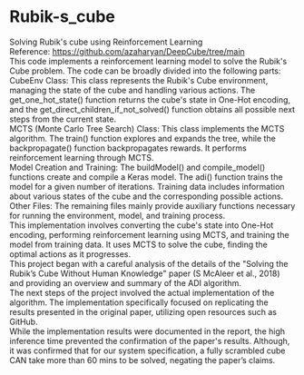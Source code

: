 # Rubik-s_cube
Solving Rubik's cube using Reinforcement Learning <br />
Reference: https://github.com/azaharyan/DeepCube/tree/main <br />
This code implements a reinforcement learning model to solve the Rubik's Cube problem. The
code can be broadly divided into the following parts:<br />
CubeEnv Class: This class represents the Rubik's Cube environment, managing the state of
the cube and handling various actions. The get_one_hot_state() function returns the cube's
state in One-Hot encoding, and the get_direct_children_if_not_solved() function obtains all
possible next steps from the current state.<br />
MCTS (Monte Carlo Tree Search) Class: This class implements the MCTS algorithm. The
train() function explores and expands the tree, while the backpropagate() function
backpropagates rewards. It performs reinforcement learning through MCTS.<br />
Model Creation and Training: The buildModel() and compile_model() functions create and
compile a Keras model. The adi() function trains the model for a given number of iterations.
Training data includes information about various states of the cube and the corresponding
possible actions.<br />
Other Files: The remaining files mainly provide auxiliary functions necessary for running the
environment, model, and training process.<br />
This implementation involves converting the cube's state into One-Hot encoding, performing
reinforcement learning using MCTS, and training the model from training data. It uses MCTS to
solve the cube, finding the optimal actions as it progresses.<br />
This project began with a careful analysis of the details of the "Solving the Rubik’s Cube Without
Human Knowledge" paper (S McAleer et al., 2018) and providing an overview and summary of
the ADI algorithm.<br />
The next steps of the project involved the actual implementation of the algorithm. The
implementation specifically focused on replicating the results presented in the original paper,
utilizing open resources such as GitHub.<br />
While the implementation results were documented in the report, the high inference time
prevented the confirmation of the paper's results. Although, it was confirmed that for our system
specification, a fully scrambled cube CAN take more than 60 mins to be solved, negating the
paper’s claims.
